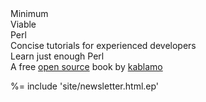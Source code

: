 <div class="title-page">
  <div id="title1">Minimum</div>
  <div id="title2">Viable</div>
  <div id="title3">Perl</div>
  
  <div id="subtitle2">Concise tutorials for experienced developers</div>
  <div id="subtitle1">Learn just enough Perl</div>
  <div id="subtitle3">A free <a href="https://github.com/kablamo/mvp.kablamo.org">open source</a> book by <a href="http://blog.kablamo.org">kablamo</a></div>

  %= include 'site/newsletter.html.ep'
</div>
 
